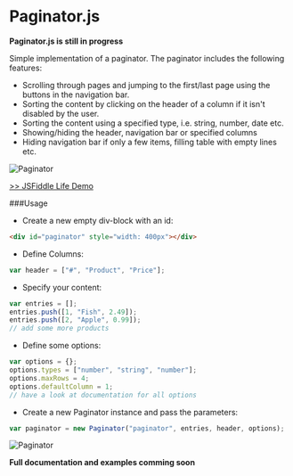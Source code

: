 Paginator.js
============

**Paginator.js is still in progress**

Simple implementation of a paginator. The paginator includes the following features:
 - Scrolling through pages and jumping to the first/last page using the buttons in the navigation bar.
 - Sorting the content by clicking on the header of a column if it isn't disabled by the user.
 - Sorting the content using a specified type, i.e. string, number, date etc.
 - Showing/hiding the header, navigation bar or specified columns
 - Hiding navigation bar if only a few items, filling table with empty lines etc.

![Paginator](https://ninjadevs.files.wordpress.com/2014/10/paginator.png)

[>> JSFiddle Life Demo](http://jsfiddle.net/jy3ffyag/)

###Usage

+ Create a new empty div-block with an id:

```html
<div id="paginator" style="width: 400px"></div>
```

+ Define Columns:

```javascript
var header = ["#", "Product", "Price"];
```

+ Specify your content:

```javascript
var entries = [];
entries.push([1, "Fish", 2.49]);
entries.push([2, "Apple", 0.99]);
// add some more products
```

+ Define some options:

```javascript
var options = {};
options.types = ["number", "string", "number"];
options.maxRows = 4;
options.defaultColumn = 1;
// have a look at documentation for all options
```

+ Create a new Paginator instance and pass the parameters:

```javascript
var paginator = new Paginator("paginator", entries, header, options);
```

![Paginator](https://ninjadevs.files.wordpress.com/2014/10/paginator.png)


**Full documentation and examples comming soon**
